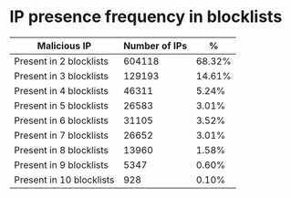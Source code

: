 # IP presence frequency in blocklists
| Malicious IP | Number of IPs | % |
|----|----|----|
| Present in 2 blocklists | 604118 | 68.32% |
| Present in 3 blocklists | 129193 | 14.61% |
| Present in 4 blocklists | 46311 | 5.24% |
| Present in 5 blocklists | 26583 | 3.01% |
| Present in 6 blocklists | 31105 | 3.52% |
| Present in 7 blocklists | 26652 | 3.01% |
| Present in 8 blocklists | 13960 | 1.58% |
| Present in 9 blocklists | 5347 | 0.60% |
| Present in 10 blocklists | 928 | 0.10% |

